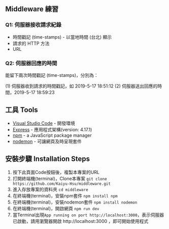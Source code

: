 ## Middleware 練習
### Q1: 伺服器接收請求紀錄
- 時間戳記 (time-stamps) - 以當地時間 (台北) 顯示
- 請求的 HTTP 方法
- URL

### Q2: 伺服器回應的時間
能留下兩次時間戳記 (time-stamps)，分別為：

(1) 伺服器收到請求的時間戳記，如 2019-5-17 18:51:12
(2) 伺服器送出回應的時間，2019-5-17 18:59:23

## 工具 Tools
- [Visual Studio Code](https://visualstudio.microsoft.com/zh-hant/) - 開發環境
- [Express](https://www.npmjs.com/package/express) - 應用程式架構(version: 4.17.1)
- [npm](https://www.npmjs.com/package/npm) - a JavaScript package manager
- [nodemon](https://www.npmjs.com/package/nodemon) - 可讓網頁及時呈現套件

## 安裝步驟 Installation Steps
1. 按下此頁面Code按鈕後，複製本專案的URL
2. 打開終端機(terminal)，Clone本專案
`git clone https://github.com/Kaiyu-Hsu/middleware.git `
3. 進入存放專案的資料夾
`cd middleware`
4. 在終端機(terminal)，安裝npm套件
`npm install npm`
5. 在終端機(terminal)，安裝nodemon套件
`npm install nodemon`
6. 在終端機(terminal)，開啟網頁
`npm run dev`
7. 當Terminal出現`App running on port http://localhost:3000`，表示伺服器已啟動，請用瀏覽器開啟 http://localhost:3000 ，即可開始使用程式